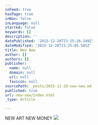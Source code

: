 ```yaml
---
inFeed: true
hasPage: true
inNav: false
inLanguage: null
starred: false
keywords: []
description: ''
datePublished: '2015-12-28T23:25:26.249Z'
dateModified: '2015-12-28T23:25:05.505Z'
title: New New
author: []
authors: []
publisher:
  name: null
  domain: null
  url: null
  favicon: null
sourcePath: _posts/2015-12-28-new-new.md
published: true
url: new-new/index.html
_type: Article

---
```

NEW ART NEW MONEY
![](https://the-grid-user-content.s3-us-west-2.amazonaws.com/3fd675af-03c3-4c83-8b2f-86fd9fb49784.jpg)